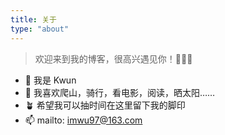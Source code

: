 ```yaml
---
title: 关于
type: "about"
---
```

> 欢迎来到我的博客，很高兴遇见你！🎉🎉🎉

- 👋 我是 Kwun
- 🧩 我喜欢爬山，骑行，看电影，阅读，晒太阳……
- 🪴 希望我可以抽时间在这里留下我的脚印
- 📫 mailto: imwu97@163.com
